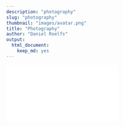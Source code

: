 ```yaml
---
description: "photography"
slug: "photography"
thumbnail: "images/avatar.png"
title: "Photography"
author: "Daniel Roelfs"
output:
  html_document:
    keep_md: yes
---
```


<!--html_preserve--><iframe src="photography.html" onload="this.width=&#39;100%&#39;;this.height=screen.height/1.7;" frameBorder="0"></iframe><!--/html_preserve-->
